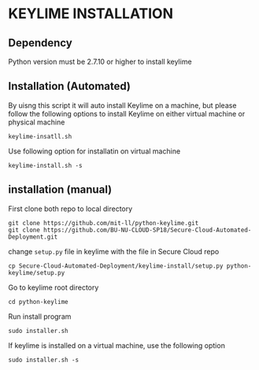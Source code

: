 # KEYLIME INSTALLATION

## Dependency
Python version must be 2.7.10 or higher to install keylime

## Installation (Automated)
By uisng this script it will auto install Keylime on a machine, but please follow the following options to install Keylime on either virtual machine or physical machine

```
keylime-insatll.sh
```

Use following option for installatin on virtual machine
```
keylime-install.sh -s 
```


## installation (manual)
First clone both repo to local directory

```
git clone https://github.com/mit-ll/python-keylime.git
git clone https://github.com/BU-NU-CLOUD-SP18/Secure-Cloud-Automated-Deployment.git

```


change ```setup.py``` file in keylime with the file in Secure Cloud repo
```
cp Secure-Cloud-Automated-Deployment/keylime-install/setup.py python-keylime/setup.py 

```

Go to keylime root directory
```
cd python-keylime
```

Run install program
```
sudo installer.sh
```

If keylime is installed on a virtual machine, use the following option
```
sudo installer.sh -s
```
